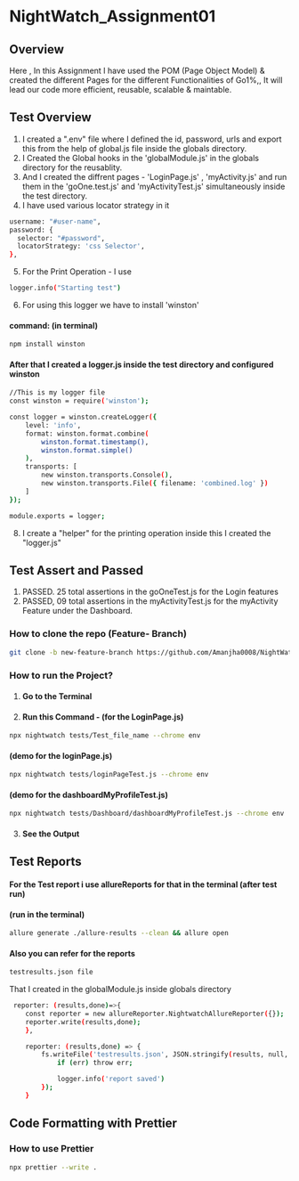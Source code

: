 # NightWatch_Assignment01

## Overview

Here , In this Assignment I have used the POM (Page Object Model) & created the different Pages for the different Functionalities of Go1%,, It will lead our code more efficient, reusable, scalable & maintable.

## Test Overview

1. I created a ".env" file where I defined the id, password, urls and export this from the help of global.js file inside the globals directory.
2. I Created the Global hooks in the 'globalModule.js' in the globals directory for the reusablity.
3. And I created the diffrent pages - 'LoginPage.js' , 'myActivity.js' and run them in the 'goOne.test.js' and 'myActivityTest.js' simultaneously inside the test directory.
4. I have used various locator strategy in it

```bash
username: "#user-name",
password: {
  selector: "#password",
  locatorStrategy: 'css Selector',
},
```

5. For the Print Operation - I use

```bash
logger.info("Starting test")
```

6. For using this logger we have to install 'winston'

#### command: (in terminal)

```bash
npm install winston
```

#### After that I created a logger.js inside the test directory and configured winston

```bash
//This is my logger file
const winston = require('winston');

const logger = winston.createLogger({
    level: 'info',
    format: winston.format.combine(
        winston.format.timestamp(),
        winston.format.simple()
    ),
    transports: [
        new winston.transports.Console(),
        new winston.transports.File({ filename: 'combined.log' })
    ]
});

module.exports = logger;

```

8. I create a "helper" for the printing operation inside this I created the "logger.js"

## Test Assert and Passed

1. PASSED. 25 total assertions in the goOneTest.js for the Login features
2. PASSED, 09 total assertions in the myActivityTest.js for the myActivity Feature under the Dashboard.

### How to clone the repo (Feature- Branch)

```bash
git clone -b new-feature-branch https://github.com/Amanjha0008/NightWatch_Go1-.git
```

### How to run the Project?

1. #### Go to the Terminal
2. #### Run this Command - (for the LoginPage.js)

```bash
npx nightwatch tests/Test_file_name --chrome env
```

#### (demo for the loginPage.js)

```bash
npx nightwatch tests/loginPageTest.js --chrome env
```

#### (demo for the dashboardMyProfileTest.js)

```bash
npx nightwatch tests/Dashboard/dashboardMyProfileTest.js --chrome env
```

3. #### See the Output

## Test Reports

#### For the Test report i use allureReports for that in the terminal (after test run)

#### (run in the terminal)

```bash
allure generate ./allure-results --clean && allure open
```

#### Also you can refer for the reports

```bash
testresults.json file
```

That I created in the globalModule.js inside globals directory

```bash
 reporter: (results,done)=>{
    const reporter = new allureReporter.NightwatchAllureReporter({});
    reporter.write(results,done);
    },

    reporter: (results,done) => {
        fs.writeFile('testresults.json', JSON.stringify(results, null, '\t'), (err) => {
            if (err) throw err;

            logger.info('report saved')
        });
    }
```

## Code Formatting with Prettier

### How to use Prettier

```bash
npx prettier --write .
```
